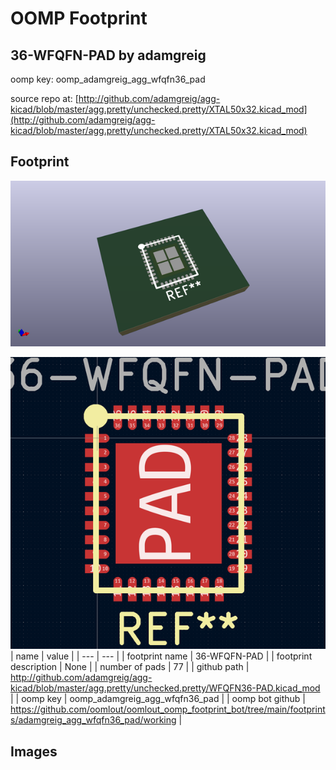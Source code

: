 # OOMP Footprint  
## 36-WFQFN-PAD  by adamgreig  
  
oomp key: oomp_adamgreig_agg_wfqfn36_pad  
  
source repo at: [http://github.com/adamgreig/agg-kicad/blob/master/agg.pretty/unchecked.pretty/XTAL50x32.kicad_mod](http://github.com/adamgreig/agg-kicad/blob/master/agg.pretty/unchecked.pretty/XTAL50x32.kicad_mod)  
## Footprint  
  
[![working_kicad_pcb_3d.png](working_kicad_pcb_3d_600.png)](working_kicad_pcb_3d.png)  
  
[![working.png](working_600.png)](working.png)  
| name | value | 
| --- | --- | 
| footprint name | 36-WFQFN-PAD | 
| footprint description | None | 
| number of pads | 77 | 
| github path | http://github.com/adamgreig/agg-kicad/blob/master/agg.pretty/unchecked.pretty/WFQFN36-PAD.kicad_mod | 
| oomp key | oomp_adamgreig_agg_wfqfn36_pad | 
| oomp bot github | https://github.com/oomlout/oomlout_oomp_footprint_bot/tree/main/footprints/adamgreig_agg_wfqfn36_pad/working | 
## Images  
